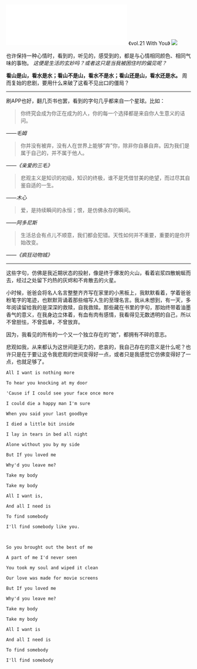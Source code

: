 <iframe frameborder="no" border="0" marginwidth="0" marginheight="0" width=330 height=110 src="//music.163.com/outchain/player?type=3&id=2062324490&auto=0&height=90"></iframe>
《vol.21 With You》

<img src="https://cdn.jsdelivr.net/gh/iCalcifer/icalcifer.github.io/images/post/Neighbor/vol21.jpg"/>

也许保持一种心情时，看到的，听见的，感受到的，都是与心情相同颜色、相同气味的事物。 *这便是生活的玄妙吗？或者这只是当我被困住时的偏见呢？*

**看山是山，看水是水；看山不是山，看水不是水；看山还是山，看水还是水。** 周而复始的悲剧，要用什么来破了这看不见出口的僵局？

---

刷APP也好，翻几页书也罢，看到的字句几乎都来自一个星球。比如：

> 你终究会成为你正在成为的人，你的每一个选择都是来自你人生意义的诘问。

*——毛姆*

> 你并没有被弃，没有人在世界上能够“弃”你，除非你自暴自弃。因为我们是属于自己的，并不属于他人。

*——《亲爱的三毛》*

> 悲观主义是知识的初级，知识的终极，谁不是凭借甘美的绝望，而过尽其自鉴自适的一生。

*——木心*

> 爱，是持续瞬间的永恒；恨，是仿佛永存的瞬间。

*——阿多尼斯*

> 生活总会有点儿不顺意，我们都会犯错。天性如何并不重要，重要的是你开始改变。

*——《疯狂动物城》*

---

这些字句，仿佛是我近期状态的投射，像是终于爆发的火山，看着岩浆四散蜿蜒而去，经过之处留下灼热的灰烬和不肯散去的火星。

小时候，爸爸会将名人名言整整齐齐写在家里的小黑板上，我默默看着，学着爸爸粉笔字的笔迹，也默默背诵着那些缩写人生的至理名言。我从未想到，有一天，多年阅读留给我的是深深的救赎，自我救赎。那些藏在书里的字句，那始终带着油墨香气的意义，在我身边立体着，有血有肉有感情，我看得见无数透明的自己，所以不曾胆怯，不曾孤单，不曾放弃。

因为，我看见的所有的一个又一个独立存在的“她”，都拥有不碎的意志。

悲观如我，从来都认为这世间是无力的，悲哀的，我自己存在的意义是什么呢？也许只是在于要让这令我悲观的世间变得好一点，或者只是我感觉它仿佛变得好了一点，也就足够了。

```
All I want is nothing more

To hear you knocking at my door

'Cause if I could see your face once more

I could die a happy man I'm sure

When you said your last goodbye

I died a little bit inside

I lay in tears in bed all night

Alone without you by my side

But If you loved me

Why'd you leave me?

Take my body

Take my body

All I want is,

And all I need is

To find somebody

I'll find somebody like you.



So you brought out the best of me

A part of me I'd never seen

You took my soul and wiped it clean

Our love was made for movie screens

But If you loved me

Why'd you leave me?

Take my body

Take my body

All I want is

And all I need is

To find somebody

I'll find somebody
```
